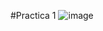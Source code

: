 #Practica 1
![image](https://github.com/Miguel2314carvajal/Practica01/assets/151950810/8c5350b3-f7b7-4f74-9d38-80e635c207cc)
